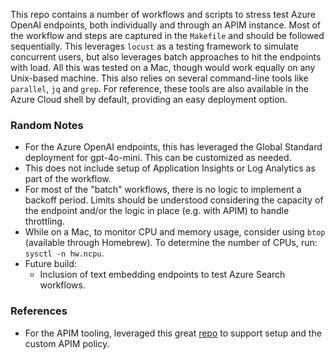 This repo contains a number of workflows and scripts to stress test Azure OpenAI endpoints, both individually and through an APIM
instance. Most of the workflow and steps are captured in the `Makefile` and should be followed sequentially. This leverages
`locust` as a testing framework to simulate concurrent users, but also leverages batch approaches to hit the endpoints with load.
All this was tested on a Mac, though would work equally on any Unix-based machine. This also relies on several command-line tools like
`parallel`, `jq` and `grep`. For reference, these tools are also available in the Azure Cloud shell by default, providing an easy
deployment option.

### Random Notes
- For the Azure OpenAI endpoints, this has leveraged the Global Standard deployment for gpt-4o-mini. This can be customized as needed.
- This does not include setup of Application Insights or Log Analytics as part of the workflow.
- For most of the "batch" workflows, there is no logic to implement a backoff period. Limits should be understood considering the
  capacity of the endpoint and/or the logic in place (e.g. with APIM) to handle throttling.
- While on a Mac, to monitor CPU and memory usage, consider using `btop` (available through Homebrew). To determine the number of CPUs, run: `sysctl -n hw.ncpu`.
- Future build:
  - Inclusion of text embedding endpoints to test Azure Search workflows.

### References
- For the APIM tooling, leveraged this great [repo](https://github.com/Azure-Samples/AI-Gateway) to support setup and the custom APIM policy.
